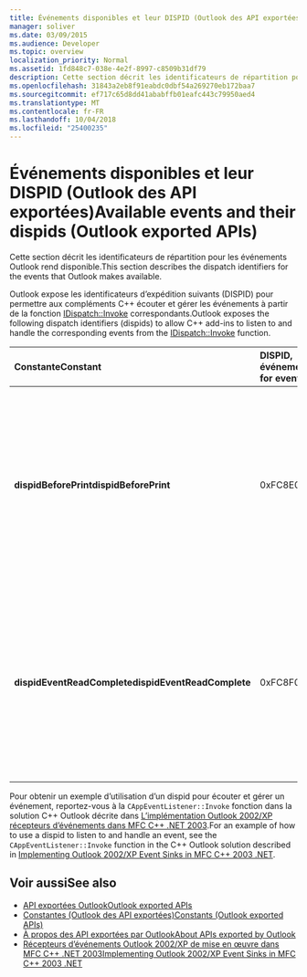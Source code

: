 ```yaml
---
title: Événements disponibles et leur DISPID (Outlook des API exportées)
manager: soliver
ms.date: 03/09/2015
ms.audience: Developer
ms.topic: overview
localization_priority: Normal
ms.assetid: 1fd848c7-038e-4e2f-8997-c8509b31df79
description: Cette section décrit les identificateurs de répartition pour les événements Outlook rend disponible.
ms.openlocfilehash: 31843a2eb8f91eabdc0dbf54a269270eb172baa7
ms.sourcegitcommit: ef717c65d8dd41ababffb01eafc443c79950aed4
ms.translationtype: MT
ms.contentlocale: fr-FR
ms.lasthandoff: 10/04/2018
ms.locfileid: "25400235"
---
```

# <a name="available-events-and-their-dispids-outlook-exported-apis"></a><span data-ttu-id="092f7-103">Événements disponibles et leur DISPID (Outlook des API exportées)</span><span class="sxs-lookup"><span data-stu-id="092f7-103">Available events and their dispids (Outlook exported APIs)</span></span>

<span data-ttu-id="092f7-104">Cette section décrit les identificateurs de répartition pour les événements Outlook rend disponible.</span><span class="sxs-lookup"><span data-stu-id="092f7-104">This section describes the dispatch identifiers for the events that Outlook makes available.</span></span>
  
<span data-ttu-id="092f7-105">Outlook expose les identificateurs d’expédition suivants (DISPID) pour permettre aux compléments C++ écouter et gérer les événements à partir de la fonction [IDispatch::Invoke](https://docs.microsoft.com/previous-versions/windows/desktop/api/oaidl/nf-oaidl-idispatch-invoke) correspondants.</span><span class="sxs-lookup"><span data-stu-id="092f7-105">Outlook exposes the following dispatch identifiers (dispids) to allow C++ add-ins to listen to and handle the corresponding events from the [IDispatch::Invoke](https://docs.microsoft.com/previous-versions/windows/desktop/api/oaidl/nf-oaidl-idispatch-invoke) function.</span></span> 
  
|<span data-ttu-id="092f7-106">**Constante**</span><span class="sxs-lookup"><span data-stu-id="092f7-106">**Constant**</span></span>|<span data-ttu-id="092f7-107">**DISPID, événement**</span><span class="sxs-lookup"><span data-stu-id="092f7-107">**Dispid for event**</span></span>|<span data-ttu-id="092f7-108">**Description**</span><span class="sxs-lookup"><span data-stu-id="092f7-108">**Description**</span></span>|<span data-ttu-id="092f7-109">**Paramètres**</span><span class="sxs-lookup"><span data-stu-id="092f7-109">**Parameters**</span></span>|<span data-ttu-id="092f7-110">**Remarques**</span><span class="sxs-lookup"><span data-stu-id="092f7-110">**Remarks**</span></span>|
|:-----|:-----|:-----|:-----|:-----|
|<span data-ttu-id="092f7-111">**dispidBeforePrint**</span><span class="sxs-lookup"><span data-stu-id="092f7-111">**dispidBeforePrint**</span></span> <br/> |<span data-ttu-id="092f7-112">0xFC8E</span><span class="sxs-lookup"><span data-stu-id="092f7-112">0xFC8E</span></span>  <br/> |<span data-ttu-id="092f7-113">Utilisé pour gérer les événements de niveau application à partir de la fonction **IDispatch::Invoke** qui se déclenche avant une opération d’impression.</span><span class="sxs-lookup"><span data-stu-id="092f7-113">Used to handle the application-level event from the **IDispatch::Invoke** function that fires before a printing operation.</span></span>  <br/> | <span data-ttu-id="092f7-114">Il existe des paramètres sans nom 2 :</span><span class="sxs-lookup"><span data-stu-id="092f7-114">There are 2 unnamed parameters:</span></span>  <br/>  <span data-ttu-id="092f7-115">Le premier paramètre est de type \*\* VT_BOOL</span><span class="sxs-lookup"><span data-stu-id="092f7-115">The first parameter is of the type \*\*VT_BOOL</span></span>|<span data-ttu-id="092f7-116">VT_BREF \*\*.</span><span class="sxs-lookup"><span data-stu-id="092f7-116">VT_BREF\*\*.</span></span> <span data-ttu-id="092f7-117">Retourne la **valeur VARIANT_TRUE** dans ce paramètre pour annuler l’événement.</span><span class="sxs-lookup"><span data-stu-id="092f7-117">Return **VARIANT_TRUE** in this parameter to cancel the event.</span></span>  <br/>  <span data-ttu-id="092f7-118">Le deuxième paramètre n’est pas utilisé et doit être ignoré.</span><span class="sxs-lookup"><span data-stu-id="092f7-118">The second parameter is not used and should be ignored.</span></span>  <br/> |<span data-ttu-id="092f7-119">Cette dispid est disponible depuis Outlook 2010.</span><span class="sxs-lookup"><span data-stu-id="092f7-119">This dispid is available since Outlook 2010.</span></span>  <br/> |
|<span data-ttu-id="092f7-120">**dispidEventReadComplete**</span><span class="sxs-lookup"><span data-stu-id="092f7-120">**dispidEventReadComplete**</span></span> <br/> |<span data-ttu-id="092f7-121">0xFC8F</span><span class="sxs-lookup"><span data-stu-id="092f7-121">0xFC8F</span></span>  <br/> |<span data-ttu-id="092f7-122">Permet de gérer l’événement au niveau élément à partir de la fonction **IDispatch::Invoke** qui se déclenche quand Outlook est terminée, les propriétés de l’élément de lecture.</span><span class="sxs-lookup"><span data-stu-id="092f7-122">Used to handle the item-level event from the **IDispatch::Invoke** function that fires when Outlook has completed reading the properties of the item.</span></span>  <br/> |<span data-ttu-id="092f7-123">Il y n'a qu’un seul paramètre _Annuler_ qui est du type \*\* VT_BOOL</span><span class="sxs-lookup"><span data-stu-id="092f7-123">There is only one parameter  _Cancel_ which is of the type \*\*VT_BOOL</span></span>|<span data-ttu-id="092f7-124">VT_BREF \*\*.</span><span class="sxs-lookup"><span data-stu-id="092f7-124">VT_BREF\*\*.</span></span> <span data-ttu-id="092f7-125">Retourne la **valeur VARIANT_TRUE** dans ce paramètre pour annuler l’opération de lecture.</span><span class="sxs-lookup"><span data-stu-id="092f7-125">Return **VARIANT_TRUE** in this parameter to cancel the read operation.</span></span>  <br/> |<span data-ttu-id="092f7-126">Cette dispid est disponible depuis Outlook 2010.</span><span class="sxs-lookup"><span data-stu-id="092f7-126">This dispid is available since Outlook 2010.</span></span>  <br/> <span data-ttu-id="092f7-127">Cet événement correspond à l’événement d’Extensions de Client Exchange (ECE) **IExchExtMessageEvents::OnReadComplete**, et également à l’événement **ReadComplete** qui a été ajouté au modèle objet depuis Outlook 2013.</span><span class="sxs-lookup"><span data-stu-id="092f7-127">This event corresponds to the Exchange Client Extensions (ECE) event **IExchExtMessageEvents::OnReadComplete**, and also to the **ReadComplete** event that has been added to the object model since Outlook 2013.</span></span>  <br/> |
   
<span data-ttu-id="092f7-128">Pour obtenir un exemple d’utilisation d’un dispid pour écouter et gérer un événement, reportez-vous à la `CAppEventListener::Invoke` fonction dans la solution C++ Outlook décrite dans [L’implémentation Outlook 2002/XP récepteurs d’événements dans MFC C++ .NET 2003](https://www.codeproject.com/Articles/4230/Implementing-Outlook-2002-XP-Event-Sinks-in-MFC-C).</span><span class="sxs-lookup"><span data-stu-id="092f7-128">For an example of how to use a dispid to listen to and handle an event, see the  `CAppEventListener::Invoke` function in the C++ Outlook solution described in [Implementing Outlook 2002/XP Event Sinks in MFC C++ 2003 .NET](https://www.codeproject.com/Articles/4230/Implementing-Outlook-2002-XP-Event-Sinks-in-MFC-C).</span></span>
  
## <a name="see-also"></a><span data-ttu-id="092f7-129">Voir aussi</span><span class="sxs-lookup"><span data-stu-id="092f7-129">See also</span></span>

- [<span data-ttu-id="092f7-130">API exportées Outlook</span><span class="sxs-lookup"><span data-stu-id="092f7-130">Outlook exported APIs</span></span>](outlook-exported-apis.md)
- [<span data-ttu-id="092f7-131">Constantes (Outlook des API exportées)</span><span class="sxs-lookup"><span data-stu-id="092f7-131">Constants (Outlook exported APIs)</span></span>](constants-outlook-exported-apis.md)
- [<span data-ttu-id="092f7-132">À propos des API exportées par Outlook</span><span class="sxs-lookup"><span data-stu-id="092f7-132">About APIs exported by Outlook</span></span>](about-apis-exported-by-outlook.md)
- [<span data-ttu-id="092f7-133">Récepteurs d’événements Outlook 2002/XP de mise en œuvre dans MFC C++ .NET 2003</span><span class="sxs-lookup"><span data-stu-id="092f7-133">Implementing Outlook 2002/XP Event Sinks in MFC C++ 2003 .NET</span></span>](https://www.codeproject.com/Articles/4230/Implementing-Outlook-2002-XP-Event-Sinks-in-MFC-C)

